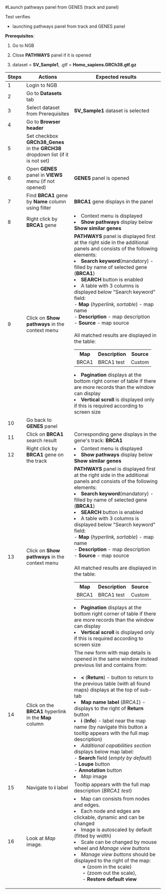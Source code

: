 #Launch pathways panel from GENES (track and panel)

Test verifies
- launching pathways panel from track and GENES panel

**Prerequisites**:
1. Go to NGB
2. Close **PATHWAYS** panel if it is opened

1. dataset = **SV_Sample1**, .gtf = **Homo_sapiens.GRCh38.gtf.gz**

| Steps | Actions                                                                          | Expected results                                                                                                                                                                                                                                                                                                                                                                                                                                                                                                                                                                                                                                                                                                                                                                                                                                               |
|-------|----------------------------------------------------------------------------------|----------------------------------------------------------------------------------------------------------------------------------------------------------------------------------------------------------------------------------------------------------------------------------------------------------------------------------------------------------------------------------------------------------------------------------------------------------------------------------------------------------------------------------------------------------------------------------------------------------------------------------------------------------------------------------------------------------------------------------------------------------------------------------------------------------------------------------------------------------------|
| 1     | Login to NGB                                                                     |                                                                                                                                                                                                                                                                                                                                                                                                                                                                                                                                                                                                                                                                                                                                                                                                                                                                |
| 2     | Go to **Datasets** tab                                                           |                                                                                                                                                                                                                                                                                                                                                                                                                                                                                                                                                                                                                                                                                                                                                                                                                                                                |
| 3     | Select dataset from Prerequisites                                                | **SV_Sample1** dataset is selected                                                                                                                                                                                                                                                                                                                                                                                                                                                                                                                                                                                                                                                                                                                                                                                                                             |
| 4     | Go to **Browser header**                                                         |                                                                                                                                                                                                                                                                                                                                                                                                                                                                                                                                                                                                                                                                                                                                                                                                                                                                |
| 5     | Set checkbox **GRCh38_Genes** in the **GRCH38** dropdown list (if it is not set) |                                                                                                                                                                                                                                                                                                                                                                                                                                                                                                                                                                                                                                                                                                                                                                                                                                                                |
| 6     | Open **GENES** panel in **VIEWS** menu (if not opened)                           | **GENES** panel is opened                                                                                                                                                                                                                                                                                                                                                                                                                                                                                                                                                                                                                                                                                                                                                                                                                                      |
| 7     | Find **BRCA1** gene by **Name** column using filter                              | **BRCA1** gene displays in the panel                                                                                                                                                                                                                                                                                                                                                                                                                                                                                                                                                                                                                                                                                                                                                                                                                           |
| 8     | Right click by **BRCA1** gene                                                    | <li> Context menu is displayed <li> **Show pathways** display below **Show similar genes**                                                                                                                                                                                                                                                                                                                                                                                                                                                                                                                                                                                                                                                                                                                                                                     |
| 9     | Click on **Show pathways** in the context menu                                   | **PATHWAYS** panel is displayed first at the right side in the additional panels and consists of the following elements: <br/><li> **Search keyword**(mandatory) - filled by name of selected gene (**BRCA1**) <br/><li>**SEARCH** button is enabled  <li>A table with 3 columns is displayed below "Search keyword" field: <br/> - **Map** (*hyperlink, sortable*) - map name <br/> - **Description** - map description <br/> - **Source** - map source  <br><br> All matched results are displayed in the table: <br> <table><tr><th>Map</th><th>Description</th><th>Source</th><tr><td>BRCA1<td>BRCA1 test</td><td>Custom</td></tr></table> <li> **Pagination** displays at the bottom right corner of table  if there are more records than the window can display <li> **Vertical scroll** is displayed only if this is required according to screen size |
| 10    | Go back to **GENES** panel                                                       |                                                                                                                                                                                                                                                                                                                                                                                                                                                                                                                                                                                                                                                                                                                                                                                                                                                                |
| 11    | Click on **BRCA1** search result                                                 | Corresponding gene displays in the gene's track: **BRCA1**                                                                                                                                                                                                                                                                                                                                                                                                                                                                                                                                                                                                                                                                                                                                                                                                     |
| 12    | Right click by **BRCA1** gene on the track                                       | <li> Context menu is displayed <li> **Show pathways** display below **Show similar genes**                                                                                                                                                                                                                                                                                                                                                                                                                                                                                                                                                                                                                                                                                                                                                                     |
| 13    | Click on **Show pathways** in the context menu                                   | **PATHWAYS** panel is displayed first at the right side in the additional panels and consists of the following elements: <br/><li> **Search keyword**(mandatory) - filled by name of selected gene (**BRCA1**) <br/><li>**SEARCH** button is enabled  <li>A table with 3 columns is displayed below "Search keyword" field: <br/> - **Map** (*hyperlink, sortable*) - map name <br/> - **Description** - map description <br/> - **Source** - map source  <br><br> All matched results are displayed in the table: <br> <table><tr><th>Map</th><th>Description</th><th>Source</th><tr><td>BRCA1<td>BRCA1 test</td><td>Custom</td></tr></table> <li> **Pagination** displays at the bottom right corner of table  if there are more records than the window can display <li> **Vertical scroll** is displayed only if this is required according to screen size |
| 14    | Click on the **BRCA1** hyperlink in the **Map** column                           | The new form with map details is opened in the same window instead previous list and contains from: <br><br><li> **<** (**Return**) - button to return to the previous table (with all found maps) displays at the top of sub-tab <li> **Map name label** (*BRCA1*)  - displays to the right of **Return** button  <li> **i** (**Info**) - label near the map name (by navigate this button a tooltip appears with the full map description)  <li>*Additional capabilities section* displays below map label:<br> - **Search** field (*empty by default*)<br>  - **Loupe** button <br> - **Annotation** button</ul> <li>*Map* image                                                                                                                                                                                                                            |
| 15    | Navigate to **i** label                                                          | Tooltip appears with the full map description (*BRCA1 test*)                                                                                                                                                                                                                                                                                                                                                                                                                                                                                                                                                                                                                                                                                                                                                                                                   |
| 16    | Look at *Map* image.                                                             | <li>Map can consists from nodes and edges. <li> Each node and edges are clickable, dynamic and can be changed <li> Image is autoscaled by default (fitted by width) <li> Scale can be changed by mouse wheel and *Manage view buttons* <li> *Manage view buttons* should be displayed to the right of the map: <ul>**+** (zoom in the scale) <br>**-** (zoom out the scale), <br> - **Restore default view** </ul>                                                                                                                                                                                                                                                                                                                                                                                                                                             |
